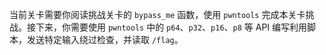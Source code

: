当前关卡需要你阅读挑战关卡的 `bypass_me` 函数，使用 `pwntools` 完成本关卡挑战。接下来，你需要使用 `pwntools` 中的 `p64`、`p32`、`p16`、`p8` 等 API 编写利用脚本，发送特定输入绕过检查，并读取 `/flag`。